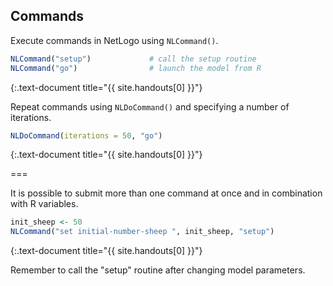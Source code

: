 ---
---

## Commands

Execute commands in NetLogo using `NLCommand()`.


~~~r
NLCommand("setup")             # call the setup routine 
NLCommand("go")                # launch the model from R
~~~
{:.text-document title="{{ site.handouts[0] }}"}

Repeat commands using `NLDoCommand()` and specifying a number of iterations. 


~~~r
NLDoCommand(iterations = 50, "go")
~~~
{:.text-document title="{{ site.handouts[0] }}"}

===

It is possible to submit more than one command at once and in combination with R variables.


~~~r
init_sheep <- 50
NLCommand("set initial-number-sheep ", init_sheep, "setup")
~~~
{:.text-document title="{{ site.handouts[0] }}"}

Remember to call the "setup" routine after changing model parameters.

